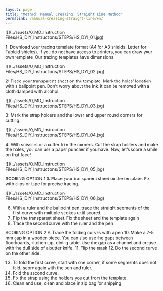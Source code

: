 ```yaml
---
layout: page
title: "Method: Manual Creasing: Straight Line Method"
permalink: /manual-creasing-straight-line/en/
---
```



![](../assets/0_MD_Instruction Files/HS_DIY_Instructions/STEPS/HS_DYI_01.jpg)

1: Download your tracing template format (A4 for A3 shields, Letter for Tabloid shields). If you do not have access to printers, you can draw your own template. Our tracing templates have dimensions!

![](../assets/0_MD_Instruction Files/HS_DIY_Instructions/STEPS/HS_DYI_02.jpg)

2:	Place your transparent sheet on the template. Mark the holes’ location with a ballpoint pen. Don’t worry about the ink, it can be removed with a cloth damped with alcohol. 

![](../assets/0_MD_Instruction Files/HS_DIY_Instructions/STEPS/HS_DYI_03.jpg)

3:	Mark the strap holders and the lower and upper round corners for cutting.

![](../assets/0_MD_Instruction Files/HS_DIY_Instructions/STEPS/HS_DYI_04.jpg)

4:	With scissors or a cutter trim the corners. Cut the strap holders and make the holes, you can use a paper puncher if you have. 
Now, let’s score a smile on that face!

![](../assets/0_MD_Instruction Files/HS_DIY_Instructions/STEPS/HS_DYI_05.jpg)


SCORING OPTION 1
5: 	Place your transparent sheet on the template. Fix with clips or tape for precise tracing.

![](../assets/0_MD_Instruction Files/HS_DIY_Instructions/STEPS/HS_DYI_06.jpg)


6.	With a ruler and the ballpoint pen, trace the straight segments of the first curve with multiple strokes until scored. 
7.	Flip the transparent sheet.  Fix the sheet and the template again
8.	Trace the second curve with the ruler and the pen 

SCORING OPTION 2
9.	Trace the folding curves with a pen
10.	Make a 2-5 mm gap in a wooden piece. You can also use the gaps between floorboards, kitchen top, dining table. Use the gap as a channel and crease with the dull side of a butter knife.
11.	Flip the mask
12.	Do the second curve on the other side. 


13.	To fold the first curve, start with one corner, if some segments does not fold, score again with the pen and ruler. 
14.	Fold the second curve.
15.	Fix the strap using the holders you cut from the template.
16.	Clean and use, clean and place in zip bag for shipping




